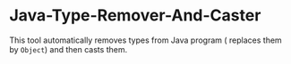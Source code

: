 # Java-Type-Remover-And-Caster
This tool automatically removes types from Java program ( replaces them by `Object`) and then casts them.
